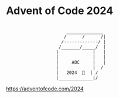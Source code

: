 # Advent of Code 2024

```

                       ______________
                      /      /      /|
                     /-------------/ |
                    /_______/_____/  |
                   |             |   |
                   |             |   |
                   |     AOC     |   |
                   |             |  /
                   |   2024  🎁  | /
                   |_____________|/

```

https://adventofcode.com/2024                                                                 
                                                                                                
                                                                                                
                                                                                                
                                                                                                
                                                                                                
